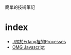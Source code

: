 簡單的技術筆記


# index

-   [./關於Erlang裡的Processes](./關於Erlang裡的Processes.md)
-   [OMG Javascript](./OMG_js.md)

